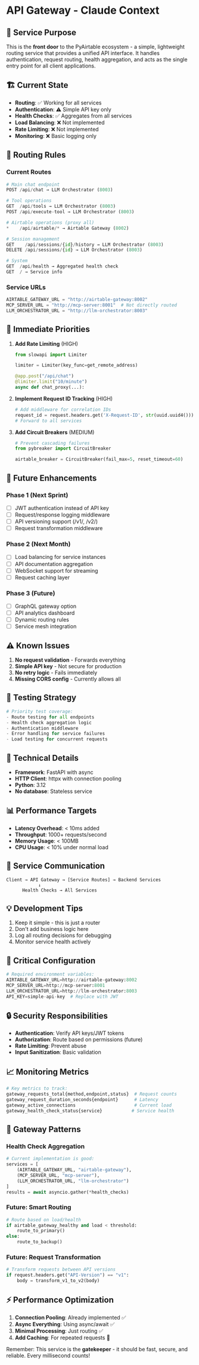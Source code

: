 # API Gateway - Claude Context

## 🎯 Service Purpose
This is the **front door** to the PyAirtable ecosystem - a simple, lightweight routing service that provides a unified API interface. It handles authentication, request routing, health aggregation, and acts as the single entry point for all client applications.

## 🏗️ Current State
- **Routing**: ✅ Working for all services
- **Authentication**: ⚠️ Simple API key only
- **Health Checks**: ✅ Aggregates from all services
- **Load Balancing**: ❌ Not implemented
- **Rate Limiting**: ❌ Not implemented
- **Monitoring**: ❌ Basic logging only

## 🚦 Routing Rules

### Current Routes
```python
# Main chat endpoint
POST /api/chat → LLM Orchestrator (8003)

# Tool operations
GET  /api/tools → LLM Orchestrator (8003)
POST /api/execute-tool → LLM Orchestrator (8003)

# Airtable operations (proxy all)
*    /api/airtable/* → Airtable Gateway (8002)

# Session management
GET    /api/sessions/{id}/history → LLM Orchestrator (8003)
DELETE /api/sessions/{id} → LLM Orchestrator (8003)

# System
GET  /api/health → Aggregated health check
GET  / → Service info
```

### Service URLs
```python
AIRTABLE_GATEWAY_URL = "http://airtable-gateway:8002"
MCP_SERVER_URL = "http://mcp-server:8001"  # Not directly routed
LLM_ORCHESTRATOR_URL = "http://llm-orchestrator:8003"
```

## 🚀 Immediate Priorities

1. **Add Rate Limiting** (HIGH)
   ```python
   from slowapi import Limiter
   
   limiter = Limiter(key_func=get_remote_address)
   
   @app.post("/api/chat")
   @limiter.limit("10/minute")
   async def chat_proxy(...):
   ```

2. **Implement Request ID Tracking** (HIGH)
   ```python
   # Add middleware for correlation IDs
   request_id = request.headers.get('X-Request-ID', str(uuid.uuid4()))
   # Forward to all services
   ```

3. **Add Circuit Breakers** (MEDIUM)
   ```python
   # Prevent cascading failures
   from pybreaker import CircuitBreaker
   
   airtable_breaker = CircuitBreaker(fail_max=5, reset_timeout=60)
   ```

## 🔮 Future Enhancements

### Phase 1 (Next Sprint)
- [ ] JWT authentication instead of API key
- [ ] Request/response logging middleware
- [ ] API versioning support (/v1/, /v2/)
- [ ] Request transformation middleware

### Phase 2 (Next Month)
- [ ] Load balancing for service instances
- [ ] API documentation aggregation
- [ ] WebSocket support for streaming
- [ ] Request caching layer

### Phase 3 (Future)
- [ ] GraphQL gateway option
- [ ] API analytics dashboard
- [ ] Dynamic routing rules
- [ ] Service mesh integration

## ⚠️ Known Issues
1. **No request validation** - Forwards everything
2. **Simple API key** - Not secure for production
3. **No retry logic** - Fails immediately
4. **Missing CORS config** - Currently allows all

## 🧪 Testing Strategy
```python
# Priority test coverage:
- Route testing for all endpoints
- Health check aggregation logic
- Authentication middleware
- Error handling for service failures
- Load testing for concurrent requests
```

## 🔧 Technical Details
- **Framework**: FastAPI with async
- **HTTP Client**: httpx with connection pooling
- **Python**: 3.12
- **No database**: Stateless service

## 📊 Performance Targets
- **Latency Overhead**: < 10ms added
- **Throughput**: 1000+ requests/second
- **Memory Usage**: < 100MB
- **CPU Usage**: < 10% under normal load

## 🤝 Service Communication
```
Client → API Gateway → [Service Routes] → Backend Services
            ↓
      Health Checks → All Services
```

## 💡 Development Tips
1. Keep it simple - this is just a router
2. Don't add business logic here
3. Log all routing decisions for debugging
4. Monitor service health actively

## 🚨 Critical Configuration
```python
# Required environment variables:
AIRTABLE_GATEWAY_URL=http://airtable-gateway:8002
MCP_SERVER_URL=http://mcp-server:8001
LLM_ORCHESTRATOR_URL=http://llm-orchestrator:8003
API_KEY=simple-api-key  # Replace with JWT
```

## 🔒 Security Responsibilities
- **Authentication**: Verify API keys/JWT tokens
- **Authorization**: Route based on permissions (future)
- **Rate Limiting**: Prevent abuse
- **Input Sanitization**: Basic validation

## 📈 Monitoring Metrics
```python
# Key metrics to track:
gateway_requests_total{method,endpoint,status}  # Request counts
gateway_request_duration_seconds{endpoint}      # Latency
gateway_active_connections                      # Current load
gateway_health_check_status{service}           # Service health
```

## 🎯 Gateway Patterns

### Health Check Aggregation
```python
# Current implementation is good:
services = [
    (AIRTABLE_GATEWAY_URL, "airtable-gateway"),
    (MCP_SERVER_URL, "mcp-server"),
    (LLM_ORCHESTRATOR_URL, "llm-orchestrator")
]
results = await asyncio.gather(*health_checks)
```

### Future: Smart Routing
```python
# Route based on load/health
if airtable_gateway_healthy and load < threshold:
    route_to_primary()
else:
    route_to_backup()
```

### Future: Request Transformation
```python
# Transform requests between API versions
if request.headers.get("API-Version") == "v1":
    body = transform_v1_to_v2(body)
```

## ⚡ Performance Optimization
1. **Connection Pooling**: Already implemented ✅
2. **Async Everything**: Using async/await ✅
3. **Minimal Processing**: Just routing ✅
4. **Add Caching**: For repeated requests 🔄

Remember: This service is the **gatekeeper** - it should be fast, secure, and reliable. Every millisecond counts!